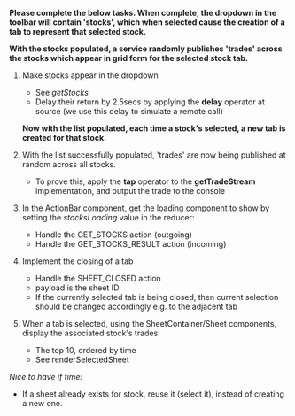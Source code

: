 **Please complete the below tasks.  When complete, the dropdown in the toolbar will contain 'stocks', which when selected cause the creation of a tab to represent that selected stock.**

**With the stocks populated, a service randomly publishes 'trades' across the stocks which appear in grid form for the selected stock tab.**

1.  Make stocks appear in the dropdown
    *  See *getStocks*
    *  Delay their return by 2.5secs by applying the **delay** operator at source (we use this delay to simulate a remote call)

    **Now with the list populated, each time a stock's selected, a new tab is created for that stock.**

2.  With the list successfully populated, 'trades' are now being published at random across all stocks.
    *  To prove this, apply the **tap** operator to the **getTradeStream** implementation, and output the trade to the console

3.  In the ActionBar component, get the loading component to show by setting the *stocksLoading* value in the reducer:
    *   Handle the GET_STOCKS action (outgoing)
    *   Handle the GET_STOCKS_RESULT action (incoming)
    
4.  Implement the closing of a tab
    *   Handle the SHEET_CLOSED action
    *   payload is the sheet ID
    *   If the currently selected tab is being closed, then current selection should be changed accordingly e.g. to the adjacent tab

5.  When a tab is selected, using the SheetContainer/Sheet components, display the associated stock's trades:   
    *   The top 10, ordered by time 
    *   See renderSelectedSheet         

*Nice to have if time:*
*  If a sheet already exists for stock, reuse it (select it), instead of creating a new one.